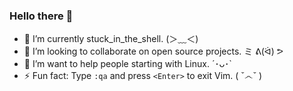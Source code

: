 ### Hello there 👋

- 🔭 I’m currently stuck_in_the_shell.                          (＞﹏＜)
- 👯 I’m looking to collaborate on open source projects.        ミ ᕕ(ᐛ) ᕗ
- 💬 I’m want to help people starting with Linux.                ´･ᴗ･`
- ⚡ Fun fact: Type  `:qa`  and press `<Enter>` to exit Vim.    ( ˇ෴ˇ )

<!--
**inatagan/inatagan** is a ✨ _special_ ✨ repository because its `README.md` (this file) appears on your GitHub profile.

Here are some ideas to get you started:

- 🔭 I’m currently working on ...
- 🌱 I’m currently learning ...
- 👯 I’m looking to collaborate on ...
- 🤔 I’m looking for help with ...
- 💬 Ask me about ...
- 📫 How to reach me: ...
- 😄 Pronouns: ...
- ⚡ Fun fact: ...
-->
